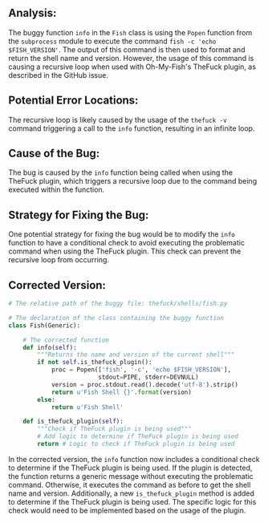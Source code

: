 ## Analysis:
The buggy function `info` in the `Fish` class is using the `Popen` function from the `subprocess` module to execute the command `fish -c 'echo $FISH_VERSION'`. The output of this command is then used to format and return the shell name and version. However, the usage of this command is causing a recursive loop when used with Oh-My-Fish's TheFuck plugin, as described in the GitHub issue.

## Potential Error Locations:
The recursive loop is likely caused by the usage of the `thefuck -v` command triggering a call to the `info` function, resulting in an infinite loop.

## Cause of the Bug:
The bug is caused by the `info` function being called when using the TheFuck plugin, which triggers a recursive loop due to the command being executed within the function.

## Strategy for Fixing the Bug:
One potential strategy for fixing the bug would be to modify the `info` function to have a conditional check to avoid executing the problematic command when using the TheFuck plugin. This check can prevent the recursive loop from occurring.

## Corrected Version:
```python
# The relative path of the buggy file: thefuck/shells/fish.py

# The declaration of the class containing the buggy function
class Fish(Generic):

    # The corrected function
    def info(self):
        """Returns the name and version of the current shell"""
        if not self.is_thefuck_plugin():
            proc = Popen(['fish', '-c', 'echo $FISH_VERSION'],
                         stdout=PIPE, stderr=DEVNULL)
            version = proc.stdout.read().decode('utf-8').strip()
            return u'Fish Shell {}'.format(version)
        else:
            return u'Fish Shell'

    def is_thefuck_plugin(self):
        """Check if TheFuck plugin is being used"""
        # Add logic to determine if TheFuck plugin is being used
        return # Logic to check if TheFuck plugin is being used
```
In the corrected version, the `info` function now includes a conditional check to determine if the TheFuck plugin is being used. If the plugin is detected, the function returns a generic message without executing the problematic command. Otherwise, it executes the command as before to get the shell name and version. Additionally, a new `is_thefuck_plugin` method is added to determine if the TheFuck plugin is being used. The specific logic for this check would need to be implemented based on the usage of the plugin.